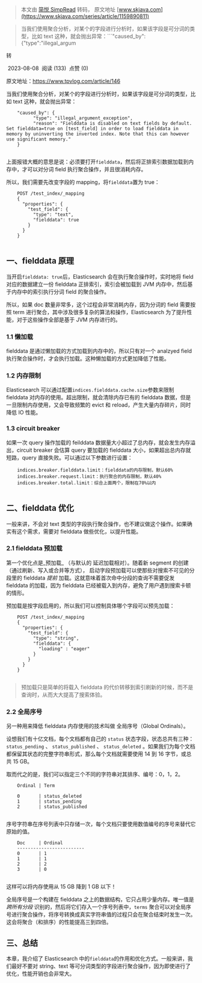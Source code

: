 > 本文由 [简悦 SimpRead](http://ksria.com/simpread/) 转码， 原文地址 [www.skjava.com](https://www.skjava.com/series/article/1159890811)

> 当我们使用聚合分析，对某个的字段进行分析时，如果该字段是可分词的类型，比如 text 这种，就会抛出异常：```"caused_by":{"type":"illegal_argum

转

 2023-08-08  阅读 (133)  点赞 (0)

原文地址：https://www.tpvlog.com/article/146

当我们使用聚合分析，对某个的字段进行分析时，如果该字段是可分词的类型，比如 text 这种，就会抛出异常：

```
    "caused_by": {
          "type": "illegal_argument_exception",
          "reason": "Fielddata is disabled on text fields by default. Set fielddata=true on [test_field] in order to load fielddata in memory by uninverting the inverted index. Note that this can however use significant memory."
    }


```

上面报错大概的意思是说：必须要打开`fielddata`，然后将正排索引数据加载到内存中，才可以对分词 field 执行聚合操作，并且很消耗内存。

所以，我们需要先改变字段的 mapping，将`fielddata`置为 true：

```
    POST /test_index/_mapping 
    {
      "properties": {
        "test_field": {
          "type": "text",
          "fielddata": true
        }
      }
    }


```

一、fielddata 原理
--------------

当开启`fielddata: true`后，Elasticsearch 会在执行聚合操作时，实时地将 field 对应的数据建立一份 fielddata 正排索引，索引会被加载到 JVM 内存中，然后基于内存中的索引执行分词 field 的聚合操作。

所以，如果 doc 数量非常多，这个过程会非常消耗内存，因为分词的 field 需要按照 term 进行聚合，其中涉及很多复杂的算法和操作，Elasticsearch 为了提升性能，对于这些操作全部是基于 JVM 内存进行的。

### 1.1 懒加载

fielddata 是通过懒加载的方式加载到内存中的，所以只有对一个 analzyed field 执行聚合操作时，才会执行加载。这种懒加载的方式更加降低了性能。

### 1.2 内存限制

Elasticsearch 可以通过配置`indices.fielddata.cache.size`参数来限制 fielddata 对内存的使用。超出限制，就会清除内存已有的 fielddata 数据，但是一旦限制内存使用，又会导致频繁的 evict 和 reload，产生大量内存碎片，同时降低 IO 性能。

### 1.3 circuit breaker

如果一次 query 操作加载的 feilddata 数据量大小超过了总内存，就会发生内存溢出，circuit breaker 会估算 query 要加载的 fielddata 大小，如果超出总内存就短路，query 直接失败。可以通过以下参数进行设置：

```
    indices.breaker.fielddata.limit：fielddata的内存限制，默认60%
    indices.breaker.request.limit：执行聚合的内存限制，默认40%
    indices.breaker.total.limit：综合上面两个，限制在70%以内


```

二、fielddata 优化
--------------

一般来讲，不会对 text 类型的字段执行聚合操作，也不建议做这个操作。如果确实有这个需求，需要对 fielddata 做些优化，以提升性能。

### 2.1 fielddata 预加载

第一个优化点是_预加载_ （与默认的 延迟加载相对）。随着新 segment 的创建（通过刷新、写入或合并等方式）， 启动字段预加载可以使那些对搜索不可见的分段里的 fielddata _提前_ 加载。这就意味着首次命中分段的查询不需要促发 fielddata 的加载，因为 fielddata 已经被载入到内存，避免了用户遇到搜索卡顿的情形。

预加载是按字段启用的，所以我们可以控制具体哪个字段可以预先加载：

```
    POST /test_index/_mapping
    {
      "properties": {
        "test_field": {
          "type": "string",
          "fielddata": {
            "loading" : "eager" 
          }
        }
      }
    }


```

> 预加载只是简单的将载入 fielddata 的代价转移到索引刷新的时候，而不是查询时，从而大大提高了搜索体验。

### 2.2 全局序号

另一种用来降低 fielddata 内存使用的技术叫做 全局序号（Global Ordinals）。

设想我们有十亿文档，每个文档都有自己的 `status` 状态字段，状态总共有三种： `status_pending` 、 `status_published` 、 `status_deleted` 。如果我们为每个文档都保留其状态的完整字符串形式，那么每个文档就需要使用 14 到 16 字节，或总共 15 GB。

取而代之的是，我们可以指定三个不同的字符串对其排序、编号：0，1，2。

```
    Ordinal | Term
    
    0       | status_deleted
    1       | status_pending
    2       | status_published


```

序号字符串在序号列表中只存储一次，每个文档只要使用数值编号的序号来替代它原始的值。

```
    Doc     | Ordinal
    -------------------------
    0       | 1  
    1       | 1  
    2       | 2  
    3       | 0  


```

这样可以将内存使用从 15 GB 降到 1 GB 以下！

全局序号是一个构建在 fielddata 之上的数据结构，它只占用少量内存。唯一值是 _跨所有分段_ 识别的，然后将它们存入一个序号列表中，`terms` 聚合可以对全局序号进行聚合操作，将序号转换成真实字符串值的过程只会在聚合结束时发生一次。这会将聚合（和排序）的性能提高三到四倍。

三、总结
----

本章，我介绍了 Elasticsearch 中的`fielddata`的作用和优化方式。一般来讲，我们最好不要对 string、text 等可分词类型的字段进行聚合操作，因为即使进行了优化，性能开销也会非常大。